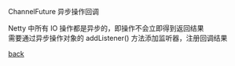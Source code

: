 ChannelFuture 异步操作回调  

Netty 中所有 IO 操作都是异步的，即操作不会立即得到返回结果  
需要通过异步操作对象的 addListener() 方法添加监听器，注册回调结果  

[back](../1.md)  